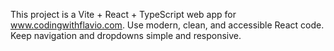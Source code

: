 <!-- Use this file to provide workspace-specific custom instructions to Copilot. For more details, visit https://code.visualstudio.com/docs/copilot/copilot-customization#_use-a-githubcopilotinstructionsmd-file -->

This project is a Vite + React + TypeScript web app for www.codingwithflavio.com. Use modern, clean, and accessible React code. Keep navigation and dropdowns simple and responsive.
